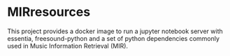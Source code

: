 # MIRresources

This project provides a docker image to run a jupyter notebook server with essentia, freesound-python and a set of python dependencies commonly used in Music Information Retrieval (MIR). 
